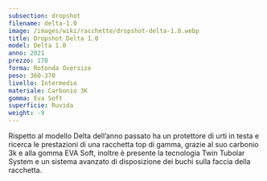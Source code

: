 ```yaml
---
subsection: dropshot
filename: delta-1.0
image: /images/wiki/racchette/dropshot-delta-1.0.webp
title: Dropshot Delta 1.0
model: Delta 1.0
anno: 2021
prezzo: 170
forma: Rotonda Oversize
peso: 360-370
livello: Intermedio
materiale: Carbonio 3K
gomma: Eva Soft
superficie: Ruvida
weight: -9
---
```

Rispetto al modello Delta dell’anno passato ha un protettore di urti in testa e ricerca le prestazioni di una racchetta top di gamma, grazie al suo carbonio 3k e alla gomma EVA Soft, inoltre è presente la tecnologia Twin Tubolar System e un sistema avanzato di disposizione dei buchi sulla faccia della racchetta.
